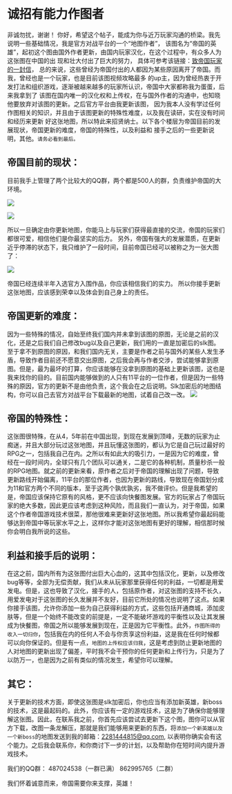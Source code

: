 诚招有能力作图者
===============
非诚勿扰，谢谢！
你好，希望这个帖子，能成为你与近万玩家沟通的桥梁。我先说明一些基础情况，我是官方对战平台的一个“地图作者”，
该图名为“帝国的英雄”，起初这个图由国外作者更新，由国内玩家汉化，在这个过程中，有众多人为这张图在中国的出
现和壮大付出了巨大的努力，
具体可参考该链接：[致帝国玩家的一封信](https://github.com/smartmiaomiao/Hero-of-the-empire/blob/master/end-or-start.md)，
总的来说，这些曾经为帝国付出的人都因为某些原因离开了帝国。而我，曾经也是一个玩家，也是目前该图视频攻略最多
的up主，因为曾经热衷于开发打法和组织游戏，逐渐被越来越多的玩家所认识，帝国中大家都称我为蛋蛋，后来我拿到了
该图在国内唯一的汉化权和上传权，在与国外作者的沟通中，也知晓他要放弃对该图的更新。之后官方平台由我更新该图，
因为我本人没有学过任何作图相关的知识，并且由于该图更新的特殊性难度，以及我在读研，实在没有时间和经历来更新
好这张地图，所以特此来招贤纳士。以下各个楼层为帝国目前的发展现状，帝国更新的难度，帝国的特殊性，以及利益和
接手之后的一些更新说明，其他。`请务必看到最后。`

帝国目前的现状：
-------------

目前我手上管理了两个比较大的QQ群，两个都是500人的群，负责维护帝国的大环境。

  ![](https://github.com/smartmiaomiao/Hero-of-the-empire/blob/master/img/img1.png)

  ![](https://github.com/smartmiaomiao/Hero-of-the-empire/blob/master/img/img2.png)

所以一旦确定由你更新地图，你能马上与玩家们获得最直接的交流，帝国的玩家们都很可爱，相信他们是你最坚实的后方。
另外，帝国有强大的发展潜质，在更新近乎停滞的状态下，我只维护了一段时间，目前帝国已经可以被称之为一张大图了：

  ![](https://github.com/smartmiaomiao/Hero-of-the-empire/blob/master/img/img3.png)
  
帝国已经连续半年入选官方入围作品，你应该相信我们的实力。
所以你接手更新这张地图，应该感到荣幸以及体会到自己身上的责任。


帝国更新的难度：
--------------
因为一些特殊的情况，自始至终我们国内并未拿到该图的原图，无论是之前的汉化，还是之后我们自己修改bug以及自己更新，我们用的一直是加密后的slk图。至于拿不到原图的原因，和我们国内无关，主要是作者之前与国外的某些人发生矛盾，导致作者目前还不愿意交出原图，之后我会再与作者交涉，尝试能够拿到原图。但是，最为最坏的打算，你应该能够在没拿到原图的基础上更新该图，这也是我来找你的目的。目前国内能够做到的人只有11平台的一位作者，但是因为一些特殊的原因，官方的更新不是由他负责，这个我会在之后说明。Slk加密后的地图结构，你可以自己去官方对战平台下载最新的地图，试着自己改一改。
![](https://github.com/smartmiaomiao/Hero-of-the-empire/blob/master/img/img4.png)

帝国的特殊性：
------------
这张图很特殊，在从4，5年前在中国出现，到现在发展到顶峰，无数的玩家为止痴迷，并且大部分玩过这张地图，并且玩懂这张图的，都认为它是自己玩过最好的RPG之一，包括我自己在内。之所以有如此大的吸引力，一是因为它的难度，曾经在一段时间内，全球只有几个团队可以通关，二是它的各种机制，质量秒杀一般的RPG地图。就之前的更新来看，原作者之后对于帝国的理解出现了问题，导致更新路线开始偏离，11平台的那位作者，也因为更新的路线，导致现在帝国划分成为11和官方两个不同的版本，至于这两个孰优孰劣，我不做评价。但是我希望的是，帝国应该保持它原有的风格，更不应该向快餐图发展。官方的玩家占了帝国玩家的绝大多数，因此更应该考虑到这种风险，而且我们一直认为，对于帝国，如果这个作者帝国游戏技术很菜，那他很难来更新好这张地图。所以我希望你最起码能够达到帝国中等玩家水平之上，这样你才能对这张地图有更好的理解，相信那时候你会明白我所说的这些。

利益和接手后的说明：
------------------
在这之前，国内所有为这张图付出巨大心血的，这其中包括汉化，更新，以及修改bug等等，全部为无偿贡献，我们从未从玩家那里获得任何的利益，一切都是用爱发电。但是，这也导致了汉化，接手的人，包括原作者，对这张图的支持不长久，用爱发电对于这张图的长久发展并不友好，目前它所处的情况也说明了这点。如果你接手该图，允许你添加一些为自己获得利益的方式，这些包括开通商城，添加皮肤等，但是一个始终不能改变的前提是，一定不能破坏游戏的平衡性以及让其发展成为快餐图，帝国之所以能够发展到现在，正是因为它平衡性。此外，`作图所得的收入一切归你`，包括我在内的任何人不会与你贡享这份利益，这是我在任何时候都可以向你保证的。但是有一点，`地图的上传权应该归我`，这是考虑到防止更新地图的人对地图的更新出现了偏差，平时我不会干预你的任何更新和上传行为，只是为了以防万一，也是因为之前有类似的情况发生，希望你可以理解。

其它：
-----
关于更新的技术方面，即使这张图是slk加密后，你也应当有添加新英雄，新boss的技术，这是最起码的。此外，你应该有一定的游戏技术，这是为了确保你能够理解这张图。因此，在联系我之前，你首先应该尝试去更新下这个图，图你可以从官方下载，改图一条龙解压，那就是我们能够用来更新的东西，将`添加一个新英雄以及一个新boss`的地图发送到我的邮箱：2281444815@qq.com, 以表明你确实会有这个能力。之后我会联系你，和你商讨下一步的计划，以及帮助你在短时间内提升游戏技术。

我们的QQ群：
487024538（一群已满）
862995765（二群）

我们怀着诚意而来，帝国需要你来支撑，英雄！

